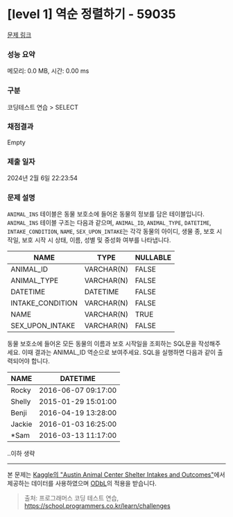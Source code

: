 # [level 1] 역순 정렬하기 - 59035 

[문제 링크](https://school.programmers.co.kr/learn/courses/30/lessons/59035) 

### 성능 요약

메모리: 0.0 MB, 시간: 0.00 ms

### 구분

코딩테스트 연습 > SELECT

### 채점결과

Empty

### 제출 일자

2024년 2월 6일 22:23:54

### 문제 설명

<p><code>ANIMAL_INS</code> 테이블은 동물 보호소에 들어온 동물의 정보를 담은 테이블입니다. <code>ANIMAL_INS</code> 테이블 구조는 다음과 같으며, <code>ANIMAL_ID</code>, <code>ANIMAL_TYPE</code>, <code>DATETIME</code>, <code>INTAKE_CONDITION</code>, <code>NAME</code>, <code>SEX_UPON_INTAKE</code>는 각각 동물의 아이디, 생물 종, 보호 시작일, 보호 시작 시 상태, 이름, 성별 및 중성화 여부를 나타냅니다.</p>
<table class="table">
        <thead><tr>
<th>NAME</th>
<th>TYPE</th>
<th>NULLABLE</th>
</tr>
</thead>
        <tbody><tr>
<td>ANIMAL_ID</td>
<td>VARCHAR(N)</td>
<td>FALSE</td>
</tr>
<tr>
<td>ANIMAL_TYPE</td>
<td>VARCHAR(N)</td>
<td>FALSE</td>
</tr>
<tr>
<td>DATETIME</td>
<td>DATETIME</td>
<td>FALSE</td>
</tr>
<tr>
<td>INTAKE_CONDITION</td>
<td>VARCHAR(N)</td>
<td>FALSE</td>
</tr>
<tr>
<td>NAME</td>
<td>VARCHAR(N)</td>
<td>TRUE</td>
</tr>
<tr>
<td>SEX_UPON_INTAKE</td>
<td>VARCHAR(N)</td>
<td>FALSE</td>
</tr>
</tbody>
      </table>
<p>동물 보호소에 들어온 모든 동물의 이름과 보호 시작일을 조회하는 SQL문을 작성해주세요. 이때 결과는 ANIMAL_ID 역순으로 보여주세요. SQL을 실행하면 다음과 같이 출력되어야 합니다.</p>
<table class="table">
        <thead><tr>
<th>NAME</th>
<th>DATETIME</th>
</tr>
</thead>
        <tbody><tr>
<td>Rocky</td>
<td>2016-06-07 09:17:00</td>
</tr>
<tr>
<td>Shelly</td>
<td>2015-01-29 15:01:00</td>
</tr>
<tr>
<td>Benji</td>
<td>2016-04-19 13:28:00</td>
</tr>
<tr>
<td>Jackie</td>
<td>2016-01-03 16:25:00</td>
</tr>
<tr>
<td>*Sam</td>
<td>2016-03-13 11:17:00</td>
</tr>
</tbody>
      </table>
<p>..이하 생략</p>

<hr>

<p>본 문제는 <a href="https://www.kaggle.com/aaronschlegel/austin-animal-center-shelter-intakes-and-outcomes" target="_blank" rel="noopener">Kaggle의 "Austin Animal Center Shelter Intakes and Outcomes"</a>에서 제공하는 데이터를 사용하였으며 <a href="https://opendatacommons.org/licenses/odbl/1.0/" target="_blank" rel="noopener">ODbL</a>의 적용을 받습니다.</p>


> 출처: 프로그래머스 코딩 테스트 연습, https://school.programmers.co.kr/learn/challenges